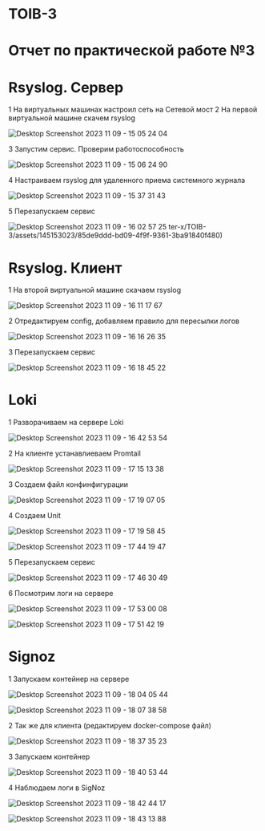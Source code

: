 # TOIB-3

# Отчет по практической работе №3

# Rsyslog. Сервер

1 На виртуальных машинах настроил сеть на Сетевой мост
2 На первой виртуальной машине скачем rsyslog

![Desktop Screenshot 2023 11 09 - 15 05 24 04](https://github.com/hipster-x/TOIB-3/assets/145153023/ac186911-0a88-4c00-be38-969a16ae98a3)

3 Запустим сервис. Проверим работоспособность 

 ![Desktop Screenshot 2023 11 09 - 15 06 24 90](https://github.com/hipster-x/TOIB-3/assets/145153023/27dd620b-a172-44b6-a462-830cf5dcde9c)

4 Настраиваем rsyslog для удаленного приема системного журнала

![Desktop Screenshot 2023 11 09 - 15 37 31 43](https://github.com/hipster-x/TOIB-3/assets/145153023/5a8bf58e-73ea-4e7c-b953-18dbae96a5ec)

5 Перезапускаем сервис

![Desktop Screenshot 2023 11 09 - 16 02 57 25](https://github.com/hipster-x/TOIB-3/assets/145153023/0f2932d7-5765-40dd-9aad-b18a749bc791)
ter-x/TOIB-3/assets/145153023/85de9ddd-bd09-4f9f-9361-3ba91840f480)

# Rsyslog. Клиент

1 На второй виртуальной машине скачаем rsyslog

![Desktop Screenshot 2023 11 09 - 16 11 17 67](https://github.com/hipster-x/TOIB-3/assets/145153023/c4636599-8621-4519-a9a9-40d5f8570a89)

2 Отредактируем config, добавляем правило для пересылки логов

![Desktop Screenshot 2023 11 09 - 16 16 26 35](https://github.com/hipster-x/TOIB-3/assets/145153023/ed6b3c6a-1b29-463e-afb5-2a153086a90c)

3 Перезапускаем сервис

![Desktop Screenshot 2023 11 09 - 16 18 45 22](https://github.com/hipster-x/TOIB-3/assets/145153023/e9e52dc6-2dc5-43a8-85f7-89e576f3bf9d)

# Loki

1 Разворачиваем на сервере Loki

![Desktop Screenshot 2023 11 09 - 16 42 53 54](https://github.com/hipster-x/TOIB-3/assets/145153023/fb798f90-fd68-4581-aa3a-4e14a81b9a1c)

2 На клиенте устанавлиеваем Promtail

![Desktop Screenshot 2023 11 09 - 17 15 13 38](https://github.com/hipster-x/TOIB-3/assets/145153023/44c92d3b-1497-477d-9b9d-cd2aebf7feb1)

3 Создаем файл конфинфигурации 

![Desktop Screenshot 2023 11 09 - 17 19 07 05](https://github.com/hipster-x/TOIB-3/assets/145153023/888a8d82-ce7a-4603-bf30-eea0a47259cd)

4 Создаем Unit

![Desktop Screenshot 2023 11 09 - 17 19 58 45](https://github.com/hipster-x/TOIB-3/assets/145153023/f35076e2-7606-497f-983c-4142a3b5f0f9)

![Desktop Screenshot 2023 11 09 - 17 44 19 47](https://github.com/hipster-x/TOIB-3/assets/145153023/18f6bc66-8104-40c5-b93e-daf76a41481d)

5 Перезапускаем сервис

![Desktop Screenshot 2023 11 09 - 17 46 30 49](https://github.com/hipster-x/TOIB-3/assets/145153023/282b24b3-2582-4018-9cec-ed80ec98717b)

6 Посмотрим логи на сервере

![Desktop Screenshot 2023 11 09 - 17 53 00 08](https://github.com/hipster-x/TOIB-3/assets/145153023/6809aa3d-7dbb-4dfc-9045-65fc948f515f)

![Desktop Screenshot 2023 11 09 - 17 51 42 19](https://github.com/hipster-x/TOIB-3/assets/145153023/09ec86bd-901a-44e4-bad9-41981d5d9227)

# Signoz

1 Запускаем контейнер на сервере 

![Desktop Screenshot 2023 11 09 - 18 04 05 44](https://github.com/hipster-x/TOIB-3/assets/145153023/945812f1-8e2a-4d69-ba1f-a717b9e10f3f)

![Desktop Screenshot 2023 11 09 - 18 07 38 58](https://github.com/hipster-x/TOIB-3/assets/145153023/c0ea6d34-212b-4760-948d-02ee2e40b8a8)

2 Так же для клиента (редактируем docker-compose файл)

![Desktop Screenshot 2023 11 09 - 18 37 35 23](https://github.com/hipster-x/TOIB-3/assets/145153023/ef1a953b-678b-4ff4-9918-16a633061c09)

3 Запускаем контейнер

![Desktop Screenshot 2023 11 09 - 18 40 53 44](https://github.com/hipster-x/TOIB-3/assets/145153023/59cf0f3c-6869-4da4-b576-322595d66839)

4 Наблюдаем логи в SigNoz

![Desktop Screenshot 2023 11 09 - 18 42 44 17](https://github.com/hipster-x/TOIB-3/assets/145153023/a0d81d91-8f7c-4d86-92be-7f218db82319)

![Desktop Screenshot 2023 11 09 - 18 43 13 88](https://github.com/hipster-x/TOIB-3/assets/145153023/fa95370f-048c-453b-952f-75c1b361047f)

